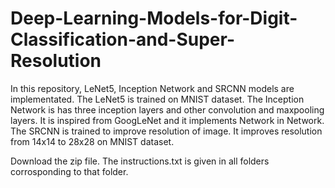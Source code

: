 # Deep-Learning-Models-for-Digit-Classification-and-Super-Resolution

In this repository, LeNet5, Inception Network and SRCNN models are implementated. 
The LeNet5 is trained on MNIST dataset.
The Inception Network is has three inception layers and other convolution and maxpooling layers. It is inspired from GoogLeNet and it implements Network in Network.
The SRCNN is trained to improve resolution of image. It improves resolution from 14x14 to 28x28 on MNIST dataset.

Download the zip file. The instructions.txt is given in all folders corrosponding to that folder.
